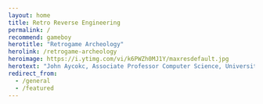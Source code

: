 ```yaml
---
layout: home
title: Retro Reverse Engineering
permalink: /
recommend: gameboy
herotitle: "Retrogame Archeology"
herolink: /retrogame-archeology
heroimage: https://i.ytimg.com/vi/k6PWZh0MJ1Y/maxresdefault.jpg
herotext: "John Aycokc, Associate Professor Computer Science, University of Calgary uses retrogame archeology to look under the hood of old games to uncover the clever tricks that make them tick. Learn about what retrogame archeology is (and isn't) and how old games are studied today."
redirect_from:
  - /general
  - /featured
---
```

